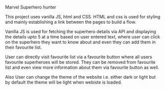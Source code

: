 Marvel Superhero hunter

This project uses vanilla JS, html and CSS.
HTML and css is used for styling and mainly establishing a link between the pages to build a flow.

Vanilla JS is used for fetching the superhero details via API and displaying the details upto 5 at a time based on user entered text, where user can click on the superhero they want to know about and even they can add them in their favourite list.

User can directly visit favourite list via a favourite button where all users favourite superheroes will be stored. They can be removed from favourite list and even view more information about them via favourite button as well.

Also User can change the theme of the website i.e. either dark or light but by default the theme will be light when webiste is loaded. 

